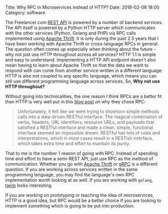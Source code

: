 Title: Why RPC in Microservices instead of HTTP?
Date: 2018-02-08 18:00
Category: software

The Freelancer.com [REST API](https://developers.freelancer.com/)
is powered by a number of backend services. The API itself is powered by a Python HTTP server which
communicates with the other services (Python, Golang and PHP) via RPC calls implemented using [Apache Thrift](https://thrift.apache.org/).
It is only during the past 2.5 years that I have been working with Apache Thrift or cross-language RPCs in general.
The question often comes up especially when thinking about the future - why not just use HTTP throughout across 
all services? HTTP 1.1 is simple and easy to understand. Implementing a HTTP API endpoint doesn't also mean having 
to learn about Apache Thrift so that the data we want to respond with can come from another service written
in a different language. HTTP is also not coupled to any specific language, which means you can still use
different programming language across services. So, __Why not use HTTP throughout?__

Without going into technicalities, the one reason I think RPCs are a better fit than HTTP is very well put in this
[blog post](https://blog.bugsnag.com/grpc-and-microservices-architecture/) on why they chose RPC:

> Unfortunately, it felt like we were trying to shoehorn simple methods calls into a data-driven RESTful interface. 
> The magical combination of verbs, headers, URL identifiers, resource URLs, and payloads that satisfied a RESTful 
> interface and made a clean, simple, functional interface seemed an impossible dream. RESTful has lots of rules and
> interpretations, which in most cases result in a RESTish interface, which takes extra time and effort to maintain its purity.

That to me is the number 1 reason of going with RPC. Instead of spending time and effort to have a semi-REST API, just use
RPC as the method of communication. Whether you go with [Apache Thrift](https://thrift.apache.org) or [gRPC](https://grpc.io/)
is a different question. If you are working across services written in the same programming language, you may
find the language's own RPC implementation worth looking at as well. If you are working with `golang`, 
[twirp](https://blog.twitch.tv/twirp-a-sweet-new-rpc-framework-for-go-5f2febbf35f) looks interesting.

If you are working on prototyping or teaching the idea of microservices, HTTP is a good idea, but RPC would
be a better choice if you are looking to implement something which is going to be put into production.
